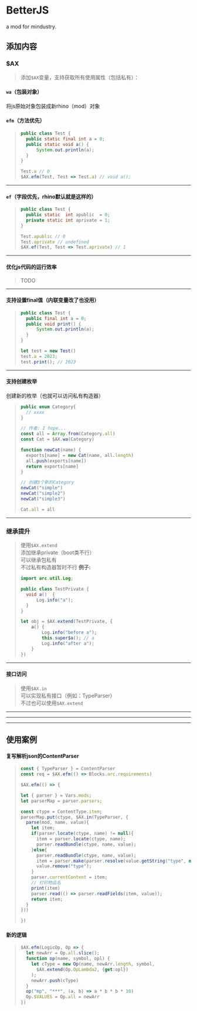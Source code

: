 # BetterJS

a mod for mindustry.

## 添加内容
### $AX
> 添加`$AX`变量，支持获取所有使用属性（包括私有）：

#### `wa`（包装对象）
将js原始对象包装成新rhino（mod）对象

#### `efm`（方法优先）
> ```java
> public class Test {
> 	public static final int a = 0;
> 	public static void a() {
> 		System.out.println(a);
> 	}
> }
> ```
> ```javascript
> Test.a // 0
> $AX.efm(Test, Test => Test.a) // void a();
> ```

*****************************
#### `ef`（字段优先，rhino默认就是这样的）
> ```java
> public class Test {
> 	public static  int apublic  = 0;
> 	private static int aprivate = 1;
> }
> ```
> ```javascript
> Test.apublic // 0
> Test.aprivate // undefined
> $AX.ef(Test, Test => Test.aprivate) // 1
> ```

*****************************
#### 优化js代码的运行效率
> TODO
*****************************

#### 支持设置final值（内联变量改了也没用）

> ```java
> public class Test {
> 	public final int a = 0;
> 	public void print() {
> 		System.out.println(a);
> 	}
> }
> ```
> ```javascript
> let test = new Test()
> test.a = 2023;
> test.print(); // 2023
> ```

*****************************
#### 支持创建枚举
创建新的枚举（也就可以访问私有构造器）
> ```java
> public enum Category{
> 	// xxxx
> }
> ```
> ```javascript
> // 作者: I hope...
> const all = Array.from(Category.all)
> const Cat = $AX.wa(Category)
> 
> function newCat(name) {
> 	exports[name] = new Cat(name, all.length)
> 	all.push(exports[name])
> 	return exports[name]
> }
> 
> // 创建3个新的Category
> newCat("simple") 
> newCat("simple2")
> newCat("simple3")
> 
> Cat.all = all
> ```
*****************************

### 继承提升
> 使用`$AX.extend`<br>
> 添加继承private（boot类不行）<br>
> 可以继承包私有<br>
> 不过私有构造器暂时不行
**例子:**
> ```java
> import arc.util.Log;
>
> public class TestPrivate {
> 	void a()  {
>		Log.info("a");
>	}
> }
> ```
> ```javascript
> let obj = $AX.extend(TestPrivate, {
>     a() {
>         Log.info("before a");
>         this.super$a(); // a
>         Log.info("after a");
>     }
> })
> ```
*****************************
#### 接口访问
> 使用`$AX.in`<br>
> 可以实现私有接口（例如：TypeParser）<br>
> 不过也可以使用`$AX.extend`<br>

*****************************
*****************************
*****************************

## 使用案例
#### 复写解析json的ContentParser
> ```javascript
> const { TypeParser } = ContentParser
> const req = $AX.efm(() => Blocks.arc.requirements)
> 
> $AX.efm(() => {
> 
> let { parser } = Vars.mods;
> let parserMap = parser.parsers;
> 
> const ctype = ContentType.item;
> parserMap.put(ctype, $AX.in(TypeParser, {
>   parse(mod, name, value){
>     let item;
>     if(parser.locate(ctype, name) != null){
>       item = parser.locate(ctype, name);
>       parser.readBundle(ctype, name, value);
>     }else{
>       parser.readBundle(ctype, name, value);
>       item = parser.make(parser.resolve(value.getString("type", null), Item), mod + "-" + name);
>       value.remove("type");
>     }
>     parser.currentContent = item;
>     // 打印物品名
>     print(item)
>     parser.read(() => parser.readFields(item, value));
>     return item;
>   }
> }))
> 
> })
> ```
#### 新的逻辑
> ```javascript
> $AX.efm(LogicOp, Op => {
>   let newArr = Op.all.slice();
>   function op(name, symbol, opl) {
>     let cType = new Op(name, newArr.length, symbol,
>       $AX.extend(Op.OpLambda2, {get:opl})
>     );
>     newArr.push(cType)
>   }
>   op("mp", "***", (a, b) => a * b * b * 10)
>   Op.$VALUES = Op.all = newArr
> })
> ```
